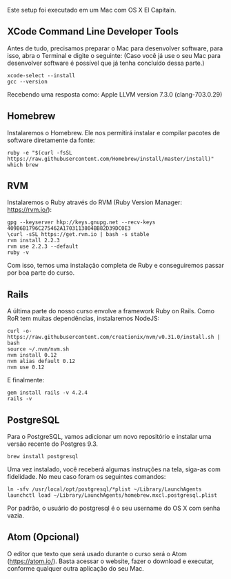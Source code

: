 Este setup foi executado em um Mac com OS X El Capitain.

## XCode Command Line Developer Tools
Antes de tudo, precisamos preparar o Mac para desenvolver software, para isso, abra o Terminal e digite o seguinte:
(Caso você já use o seu Mac para desenvolver software é possível que já tenha concluído dessa parte.)
```
xcode-select --install
gcc --version
```

Recebendo uma resposta como: Apple LLVM version 7.3.0 (clang-703.0.29)

## Homebrew
Instalaremos o Homebrew. Ele nos permitirá instalar e compilar pacotes de software diretamente da fonte:
```
ruby -e "$(curl -fsSL https://raw.githubusercontent.com/Homebrew/install/master/install)"
which brew
```

## RVM
Instalaremos o Ruby através do RVM (Ruby Version Manager: https://rvm.io/):
```
gpg --keyserver hkp://keys.gnupg.net --recv-keys 409B6B1796C275462A1703113804BB82D39DC0E3
\curl -sSL https://get.rvm.io | bash -s stable
rvm install 2.2.3
rvm use 2.2.3 --default
ruby -v
```

Com isso, temos uma instalação completa de Ruby e conseguiremos passar por boa parte do curso.

## Rails
A última parte do nosso curso envolve a framework Ruby on Rails. Como RoR tem muitas dependências, instalaremos NodeJS:
```
curl -o- https://raw.githubusercontent.com/creationix/nvm/v0.31.0/install.sh | bash
source ~/.nvm/nvm.sh
nvm install 0.12
nvm alias default 0.12
nvm use 0.12
```

E finalmente:
```
gem install rails -v 4.2.4
rails -v
```

## PostgreSQL
Para o PostgreSQL, vamos adicionar um novo repositório e instalar uma versão recente do Postgres 9.3.
```
brew install postgresql
```
Uma vez instalado, você receberá algumas instruções na tela, siga-as com fidelidade. No meu caso foram os seguintes comandos:
```
ln -sfv /usr/local/opt/postgresql/*plist ~/Library/LaunchAgents
launchctl load ~/Library/LaunchAgents/homebrew.mxcl.postgresql.plist
```
Por padrão, o usuário do postgresql é o seu username do OS X com senha vazia.

## Atom (Opcional)
O editor que texto que será usado durante o curso será o Atom (https://atom.io/).
Basta acessar o website, fazer o download e executar, conforme qualquer outra aplicação do seu Mac.
